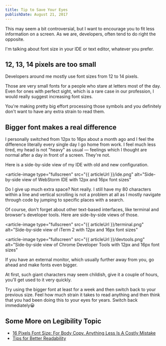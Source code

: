 ```yaml
---
title: Tip to Save Your Eyes
publishDate: August 21, 2017
---
```


This may seem a bit controversial, but I want to encourage you to fit less information on a screen. As we are, developers, often tend to do right the opposite.

I'm talking about font size in your IDE or text editor, whatever you prefer. 

## 12, 13, 14 pixels are too small

Developers around me mostly use font sizes from 12 to 14 pixels.

Those are very small fonts for a people who stare at letters most of the day. Even for ones with perfect sight, which is a rare case in our profession, I would really suggest increasing font sizes.

You're making pretty big effort processing those symbols and you definitely don't want to have any extra strain to read them.

## Bigger font makes a real difference

I personally switched from 12px to 16px about a month ago and I feel the difference literally every single day I go home from work. I feel much less tired, my head is not "heavy" as usual — feelings which I thought are normal after a day in front of a screen. They're not.

Here is a side-by-side view of my IDE with old and new configuration.

<article-image 
    type="fullscreen" 
    src="{{ articleUrl }}/ide.png" 
    alt="Side-by-side view of WebStorm IDE with 12px and 16px font sizes"
></article-image>

Do I give up much extra space? Not really. I still have my 80 characters within a line and vertical scrolling is not a problem at all as I mostly navigate through code by jumping to specific places with a search.

Of course, don't forget about other text-based interfaces, like terminal and browser's developer tools. Here are side-by-side views of those.

<article-image 
    type="fullscreen" 
    src="{{ articleUrl }}/terminal.png" 
    alt="Side-by-side view of iTerm 2 with 12px and 16px font sizes"
></article-image>

<article-image 
    type="fullscreen" 
    src="{{ articleUrl }}/devtools.png" 
    alt="Side-by-side view of Chrome Developer Tools with 12px and 16px font sizes"
></article-image>

If you have an external monitor, which usually further away from you, go ahead and make fonts even bigger.

At first, such giant characters may seem childish, give it a couple of hours, you'll get used to it very quickly.

Try using the bigger font at least for a week and then switch back to your previous size. Feel how much strain it takes to read anything and then think that you had been doing this to your eyes for years. Switch back immediately😀

## Some More on Legibility Topic

- [16 Pixels Font Size: For Body Copy. Anything Less Is A Costly Mistake](https://www.smashingmagazine.com/2011/10/16-pixels-body-copy-anything-less-costly-mistake)
- [Tips for Better Readability](http://blog.usabilla.com/8-guidelines-for-better-readability-on-the-web)
